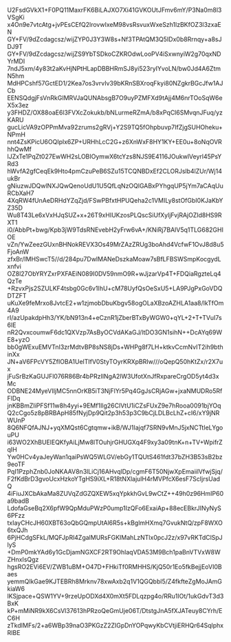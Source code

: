 U2FsdGVkX1+F0PQ11MaxrFK6BiLAJXO7Xi41GVKOUtJFmv6mY/P3Na0m8l3VSgKi
x4On9e7vtcAtg+jvPEsCEfQ2lrovwIxeM98vsRsvuxWxeSzh1lzBKfOZ3l3zxaEN
GY+FV/9dZcdagcsz/wijZYP0J3Y3W8s+Nf3TPAtQM3Q5IDx0b8Rrnqy+a8sJDJ9T
GY+FV/9dZcdagcsz/wijZS9YbTSDkoCZKROdwLooPV4iSxwnyiW2g70qxNDYrMDI
7ndJ5xm/4y83t2aKvHjNPtHLapDBBHRmSJ8yi523ryIYvoLN/bw0Jd4A6ZtmN5hm
MdHPCshf57GctED1/2Kea7os3vrvIv39bKRnSBXroqFkyi80NZgkrBGcJfw1AJCb
EENSQdgjFsVnRkGIMRVJaQUNAbsgB7O9uyPZMFXd9tAjj4M6nrTOoSqW6eX5x3ez
y3FHDZ/OX88oaE6l3FVXcZokukb/bNLurmeRZmA/b8xPqCl6SMvqnJFuq/yzKARU
gucLicVA9zOPPmMva92zrums2gRVj+Y2S9TQ5fOhpbuvp7IfZjgSUHOheku+NPmH
nnt4ZsKPicU6OQIplx6ZP+URHhLcC2G+z6XnWxF8HY1KY+EE0u+8oNqOVRhhQwMf
lJZxTe1PqZt027EwWH2sLOBIOymwX6tcYzs8NJS9E4116JOukwlVeyrl45PsYRd3
hWvfA2gfCeqEk9Hto4pmCzuPeB6SZu15TCQNBDxEf2CLORJslb4lZUr/Wj14ukBr
gNiuzwJDQwlNXJQwQenoUdU1U5QfLqNzOQlGABxPYhgqUP5jYm7aCAqUuRCbXaH7
4XqRW4fUnAeDRHdYZqZjd/FSwPBfxtHPUQeha2c1VMILy8stOfGbI0KJaKbYZ35D
Wu8T43Le6xVxHJqSUZ+x+26T9xHIUKzosPLQscSiUfXyljFvjRAjOZId8HS9RXT1
i0/AbbPt+bwg/Kpb3jW9TdsRNEvebH2yFrw6vA+/KNiRj7BAlV5q1TLG682GHIOE
vZn/YwZeezGUxnBHNokREVX3Os49MrZAzZRUg3boAhd4VcfwF1OvJ8d8u5FjoAnW
zfxBr/IMHSwcT5//d/284pu7DwlMANeDszkaMoaw7sBfLFBSWSmpKocgydLxnfvi
OZ8l27ObYRYZxrPXFAEiN089I0DV59nmO9R+wJjzarVp4T+FDQiaRgzteLq4QzTe
+RzvxPjs2SZULKF4tsbg0Gc6v1IhU+cM78UyfQsOeSxU5+LA9PJgPxGoVDQDTZFT
uKuXe9feMrxo8JvtcE2+w1zjmobDbuKbgv58ogOLaXBzoAZHLA1aa8/lkTfOm4A9
rI/azUpakdpHh3/YK/bN913n4+eCznR1jZberBTxByWGW0+qYL+2+T+TVuI7s6IE
nR2QvxcoumwF6dc1QXVzp7AsByOCVdAKaGJ/ltDO3GN1sihN++DcAYq69WE8+yzO
bb0gWExuEMVTnI3zrMdtvBP8sNS8jDs+WHPg8f7LH+ktkvCcmNvIT2ih9bthinXx
JN+aV6FPcVY5ZfIOBA1UelTIfV0StyTOyrKRXpBRIw///oQepQ50hKtZx/r2X7ux
jFuSrBzKaGUJFl076R86Br4bPRzIlNgA2lW3UfotXnJfRxpareCrgOD5yt4d3xMc
ODBNE24MyeVIljMC5nnOrKB5iT3NjFlYr5Pq4GgJsCRjAGw+jxaNMUDRo5RfFlDq
jnKBBmZIiPFSf11w8h4yyi+9EMf1Ilg26ClVtU1iCZsFUxZ9e7hRooa0091bjYOq
Q2cCgo5z8pBRBApH85fNyjDp9Qit2p3h53p3C9bCjLDLBcLhZ+cI6/xY9jNRWUnP
8Q6NFQfAJNJ+yqXMQst6Cgtqmw+ikB/WJ1Iajqf7SRN9vMnJ5jxNCTtIeLYgouPU
i63WO2XhBUElEQKfyAiLjMw8lTOuhjrGHUGXq4F9xy3a09tnK+n+TV+WpifrZqIH
Yw0HCv4yaJeyWan1qaiPsWQ5WLGV/ebGy1TQUtS461fdt37bZH3B53sB2bz9eoTF
PqI1PzphZnb0JoNKAAV8n3lLiCj16AHvqlDp/cgmF6T50NjwXpEmaiilVfwjSjq/
F2fKdBrD3gvoUcxHzkoYTgHS9iXL+R18tNXlajulH4rMVPfcX6esF7ScIjrsUadQ
4iFiuJXCbAkaMa8ZUVqZdGZQXEW5xqYpkkhGvL9wCtZ++49h0z96HmIP60a9badB
LdofaGseBq2X6pfW9QpMduPWzP0ump1IzQFo6ExaiAp+88ecEBkrJINyNyS6PFzz
txIayCHcJH60XBT63oQbGQmpUtAl6R5s+kBglmHXmq7GvukNtQ/zpF8WXO6txQJh
6PjHCdgSFkL/MQFJpRl4ZgalMURsFGKIMahLzNTlx0pcJ2z/x97vRKTdClSpJlyS
+DmP0mkYAd6y1GcDjamNGXCF2RT9OhlaqVDA53M9Bch1paBnVTVxW8WZHnxIsQgz
hgsRO2EVi6EV/ZWB1uBM+O47D+FHkiTf0RMHHS/KjQ50r1Eo5fkBejjEoVI0Baes
yemmQlkGae9KJTEBRh8Mrknv78xwAxb2q1V1QGQbbl5/Z4fkfteZgMoJAmGkiaW6
lKSjpace+QSW1YV+9rzeUpODXd4X0mXt5FDLqzpg4o/RRu1IOt/1ukGdvT3d3BxK
kP+mMiNR9kX6CsVl37613hPRzoQeGmUje06T/DtstgJnA5fXJATeuy8CYrh/EC6H
zTkdIMFs/2+a6WBp39naO3PKGzZ2ZIGpDnYOPqwyKbCVtjiERHQr64SqlphxRIBE
